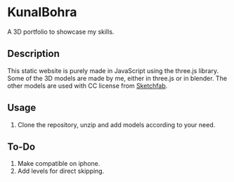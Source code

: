 # KunalBohra
A 3D portfolio to showcase my skills. 

## Description 
This static website is purely made in JavaScript using the three.js library. Some of the 3D models are made by me, either in three.js or in blender. The other models are used with CC license from [Sketchfab](https://sketchfab.com).

## Usage
1. Clone the repository, unzip and add models according to your need.

## To-Do
1. Make compatible on iphone.
2. Add levels for direct skipping.
